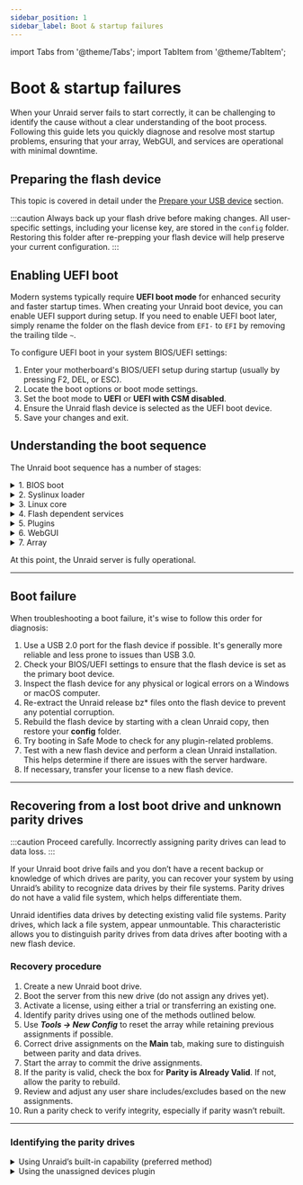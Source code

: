 ```yaml
---
sidebar_position: 1
sidebar_label: Boot & startup failures
---
```


import Tabs from '@theme/Tabs';
import TabItem from '@theme/TabItem';

# Boot & startup failures

When your Unraid server fails to start correctly, it can be challenging to identify the cause without a clear understanding of the boot process. Following this guide lets you quickly diagnose and resolve most startup problems, ensuring that your array, WebGUI, and services are operational with minimal downtime.

## Preparing the flash device

This topic is covered in detail under the [Prepare your USB device](../../getting-started/set-up-unraid/create-your-bootable-media.md#prepare-your-usb-device) section.

:::caution
Always back up your flash drive before making changes. All user-specific settings, including your license key, are stored in the `config` folder. Restoring this folder after re-prepping your flash device will help preserve your current configuration.
:::

## Enabling UEFI boot

Modern systems typically require **UEFI boot mode** for enhanced security and faster startup times. When creating your Unraid boot device, you can enable UEFI support during setup. If you need to enable UEFI boot later, simply rename the folder on the flash device from `EFI-` to `EFI` by removing the trailing tilde `~`.

To configure UEFI boot in your system BIOS/UEFI settings:

1. Enter your motherboard's BIOS/UEFI setup during startup (usually by pressing F2, DEL, or ESC).
2. Locate the boot options or boot mode settings.
3. Set the boot mode to **UEFI** or **UEFI with CSM disabled**.
4. Ensure the Unraid flash device is selected as the UEFI boot device.
5. Save your changes and exit.

## Understanding the boot sequence

The Unraid boot sequence has a number of stages:

<details>
<summary>1. BIOS boot</summary>

- The motherboard BIOS recognizes the Unraid bootable flash device.
- Setting the flash device as the default boot device varies based on your BIOS; check your motherboard manual for guidance.
- The flash device supports both **legacy (CSM)** and **UEFI** boot modes.
- For UEFI boot, ensure the `EFI` folder on the flash device does not have a trailing tilde (`~`).

</details>

<details>
<summary>2. Syslinux loader</summary>

- Boot menu entries are defined in the `syslinux/syslinux.cfg` file on the flash device.
- You can edit this file through the **WebGUI** under ***Main → Syslinux configuration***.
- **Memtest86+**, which ships with current builds of Unraid, works in both legacy and UEFI modes. For older Unraid versions, obtain a compatible version from [the official memtest site](https://www.memtest86.com/) for UEFI.
- If no option is selected, the default boots after a timeout, which is useful for headless operation.

</details>

<details>
<summary>3. Linux core</summary>

- **Syslinux** loads the Linux core from the flash device into RAM.
- You’ll see console messages showing bz* files loading.
- Errors at this stage often indicate issues with the flash device.
- Linux detects hardware during startup.

</details>

<details>
<summary>4. Flash dependent services</summary>

- The flash device mounts at `/boot`.
- If it fails to mount, you may still see a login prompt, but this indicates an incomplete boot.
- Use the `df` command to check if `/boot` is mounted.
- The flash device must be labeled **UNRAID** (all caps) for proper mounting.
- Additional drivers and firmware will become available at this stage.
- Configuration is loaded into RAM.
- Standard Linux services, including networking and WireGuard VPN (if enabled), start here.

</details>

<details>
<summary>5. Plugins</summary>

- Installed plugins are loaded during this step.
- **Safe boot** options can suppress plugin loading if needed.

</details>

<details>
<summary>6. WebGUI</summary>

- The **WebGUI** starts at this point.
- The `config/go` file on the flash device can run user commands before or after the WebGUI starts.

</details>

<details>
<summary>7. Array</summary>

- If auto-start is enabled, the **array** starts here; otherwise, a manual start will be required.
- Drives will be mounted as `/dev/diskX` and `/mnt/cache` (if present).
- Shares become available on the network as `/mnt/user/sharename`.
- **Docker containers** will start in the order specified on the Docker tab, with customizable delays.
- Auto-start virtual machines (VMs) will also launch.

</details>

At this point, the Unraid server is fully operational.

---

## Boot failure

When troubleshooting a boot failure, it's wise to follow this order for diagnosis:

1. Use a USB 2.0 port for the flash device if possible. It's generally more reliable and less prone to issues than USB 3.0.
2. Check your BIOS/UEFI settings to ensure that the flash device is set as the primary boot device.
3. Inspect the flash device for any physical or logical errors on a Windows or macOS computer.
4. Re-extract the Unraid release bz* files onto the flash device to prevent any potential corruption.
5. Rebuild the flash device by starting with a clean Unraid copy, then restore your **config** folder.
6. Try booting in Safe Mode to check for any plugin-related problems.
7. Test with a new flash device and perform a clean Unraid installation. This helps determine if there are issues with the server hardware.
8. If necessary, transfer your license to a new flash device.

---

## Recovering from a lost boot drive and unknown parity drives

:::caution
Proceed carefully. Incorrectly assigning parity drives can lead to data loss.
:::

If your Unraid boot drive fails and you don’t have a recent backup or knowledge of which drives are parity, you can recover your system by using Unraid’s ability to recognize data drives by their file systems. Parity drives do not have a valid file system, which helps differentiate them.

Unraid identifies data drives by detecting existing valid file systems. Parity drives, which lack a file system, appear unmountable. This characteristic allows you to distinguish parity drives from data drives after booting with a new flash device.

### Recovery procedure

1. Create a new Unraid boot drive.
2. Boot the server from this new drive (do not assign any drives yet).
3. Activate a license, using either a trial or transferring an existing one.
4. Identify parity drives using one of the methods outlined below.
5. Use ***Tools → New Config*** to reset the array while retaining previous assignments if possible.
6. Correct drive assignments on the **Main** tab, making sure to distinguish between parity and data drives.
7. Start the array to commit the drive assignments.
8. If the parity is valid, check the box for **Parity is Already Valid**. If not, allow the parity to rebuild.
9. Review and adjust any user share includes/excludes based on the new assignments.
10. Run a parity check to verify integrity, especially if parity wasn’t rebuilt.

---

### Identifying the parity drives

<details>
<summary>Using Unraid’s built-in capability (preferred method)</summary>

This method does not require plugins, but it will invalidate parity, necessitating a rebuild.

**Steps:**

1. Assign all data drives to the array and start it.
2. Parity drives will show as unmountable since they lack a valid file system.
3. Confirm that the number of unmountable drives matches your parity count.
4. Take note of the serial numbers of these drives.
5. If relevant, you can check mounted data drives to confirm their order.

</details>

<details>
<summary>Using the unassigned devices plugin</summary>

This plugin-based method preserves the validity of parity by mounting drives in read-only mode.

**Steps:**

1. Install the **Unassigned Devices** plugin from the **Apps** tab.
2. Mount each disk read-only, one at a time.
3. Drives that fail to mount are likely parity drives (you cannot differentiate between parity1 and parity2).
4. Inspect mounted data drives to identify their order, if necessary.

</details>
